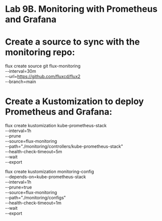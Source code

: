 # Lab 9B. Monitoring with Prometheus and Grafana

# Create a source to sync with the monitoring repo:

flux create source git flux-monitoring \
--interval=30m \
--url=https://github.com/fluxcd/flux2 \
--branch=main


# Create a Kustomization to deploy Prometheus and Grafana:
flux create kustomization kube-prometheus-stack \
--interval=1h \
--prune \
--source=flux-monitoring \
--path="./monitoring/controllers/kube-prometheus-stack" \
--health-check-timeout=5m \
--wait \
--export

flux create kustomization monitoring-config \
--depends-on=kube-prometheus-stack \
--interval=1h \
--prune=true \
--source=flux-monitoring \
--path="./monitoring/configs" \
--health-check-timeout=1m \
--wait \
--export
